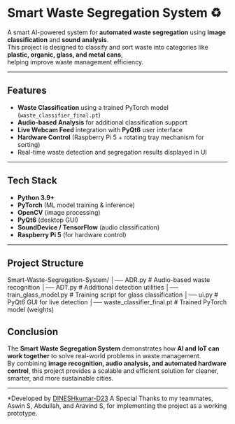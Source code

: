 # Smart Waste Segregation System ♻️

A smart AI-powered system for **automated waste segregation** using **image classification** and **sound analysis**.  
This project is designed to classify and sort waste into categories like **plastic, organic, glass, and metal cans**,  
helping improve waste management efficiency.  

---

## Features
- **Waste Classification** using a trained PyTorch model (`waste_classifier_final.pt`)
- **Audio-based Analysis** for additional classification support
- **Live Webcam Feed** integration with **PyQt6** user interface
- **Hardware Control** (Raspberry Pi 5 + rotating tray mechanism for sorting)
- Real-time waste detection and segregation results displayed in UI

---

## Tech Stack
- **Python 3.9+**
- **PyTorch** (ML model training & inference)
- **OpenCV** (image processing)
- **PyQt6** (desktop GUI)
- **SoundDevice / TensorFlow** (audio classification)
- **Raspberry Pi 5** (for hardware control)

---

## Project Structure

Smart-Waste-Segregation-System/
│── ADR.py # Audio-based waste recognition
│── ADT.py # Additional detection utilities
│── train_glass_model.py # Training script for glass classification
│── ui.py # PyQt6 GUI for live detection
│── waste_classifier_final.pt # Trained PyTorch model (weights)

## Conclusion
The **Smart Waste Segregation System** demonstrates how **AI and IoT can work together** to solve real-world problems in waste management.  
By combining **image recognition, audio analysis, and automated hardware control**, this project provides a scalable and efficient solution for cleaner, smarter, and more sustainable cities.  

---

*Developed by [DINESHkumar-D23](https://github.com/DINESHkumar-D23)
A Special Thanks to my teammates, Aswin S, Abdullah, and Aravind S, for implementing the project as a working prototype.
